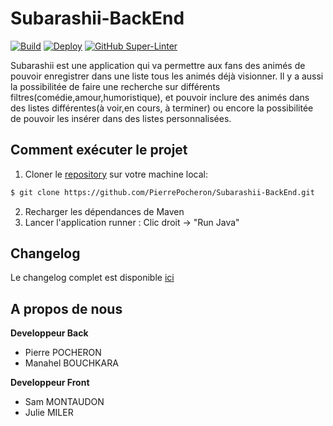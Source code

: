 # Subarashii-BackEnd

[![Build](https://github.com/PierrePocheron/Subarashii-BackEnd/workflows/Java%20CI%20with%20Maven/badge.svg)](#)
[![Deploy](https://github.com/PierrePocheron/Subarashii-BackEnd/workflows/Heroku%20github%20actions%20CI%20and%20CD%20demo/badge.svg)](#)
[![GitHub Super-Linter](https://github.com/PierrePocheron/Subarashii-BackEnd/workflows/Lint%20Code%20Base/badge.svg)](https://github.com/marketplace/actions/super-linter)


Subarashii est une application qui va permettre aux fans des animés de pouvoir enregistrer dans une liste tous les animés déjà visionner.
Il y a aussi la possibilitée de faire une recherche sur différents filtres(comédie,amour,humoristique), et pouvoir inclure des animés dans des listes différentes(à voir,en cours, à terminer) ou encore la possibilitée de pouvoir les insérer  dans  des listes personnalisées.


## Comment exécuter le projet
1. Cloner le [repository](https://github.com/PierrePocheron/Subarashii-BackEnd) sur votre machine local:
```bash
$ git clone https://github.com/PierrePocheron/Subarashii-BackEnd.git
```
2. Recharger les dépendances de Maven
3. Lancer l'application runner : Clic droit -> "Run Java"


## Changelog
Le changelog complet est disponible [ici](https://github.com/PierrePocheron/Subarashii-BackEnd/blob/develop/Changelog.md)


## A propos de nous

**Developpeur Back**
- Pierre POCHERON
- Manahel BOUCHKARA

**Developpeur Front**
- Sam MONTAUDON
- Julie MILER
